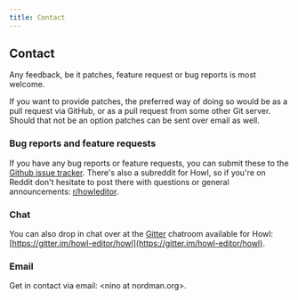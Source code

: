 ```yaml
---
title: Contact
---
```


## Contact

Any feedback, be it patches, feature request or bug reports is most welcome.

If you want to provide patches, the preferred way of doing so would be as a pull
request via GitHub, or as a pull request from some other Git server. Should that
not be an option patches can be sent over email as well.

### Bug reports and feature requests

If you have any bug reports or feature requests, you can submit these to the
[Github issue tracker](https://github.com/howl-editor/howl/issues). There's also
a subreddit for Howl, so if you're on Reddit don't hesitate to post there with
questions or general announcements:
[r/howleditor](https://www.reddit.com/r/howleditor).


### Chat

You can also drop in chat over at the [Gitter](https://gitter.im) chatroom
available for Howl: [https://gitter.im/howl-editor/howl](https://gitter.im/howl-editor/howl).

### Email

Get in contact via email: \<nino at nordman.org\>.

